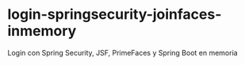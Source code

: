 # login-springsecurity-joinfaces-inmemory
Login con Spring Security, JSF, PrimeFaces y Spring Boot en memoria
